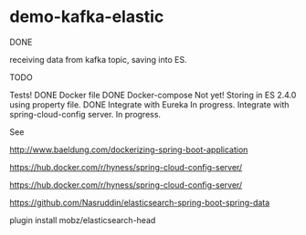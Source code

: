 # demo-kafka-elastic

DONE

receiving data from kafka topic, saving into ES.

TODO

Tests! DONE
Docker file DONE
Docker-compose Not yet!
Storing in ES 2.4.0 using property file. DONE
Integrate with Eureka In progress.
Integrate with spring-cloud-config server. In progress.

See

http://www.baeldung.com/dockerizing-spring-boot-application

https://hub.docker.com/r/hyness/spring-cloud-config-server/

https://hub.docker.com/r/hyness/spring-cloud-config-server/

https://github.com/Nasruddin/elasticsearch-spring-boot-spring-data


plugin install mobz/elasticsearch-head
